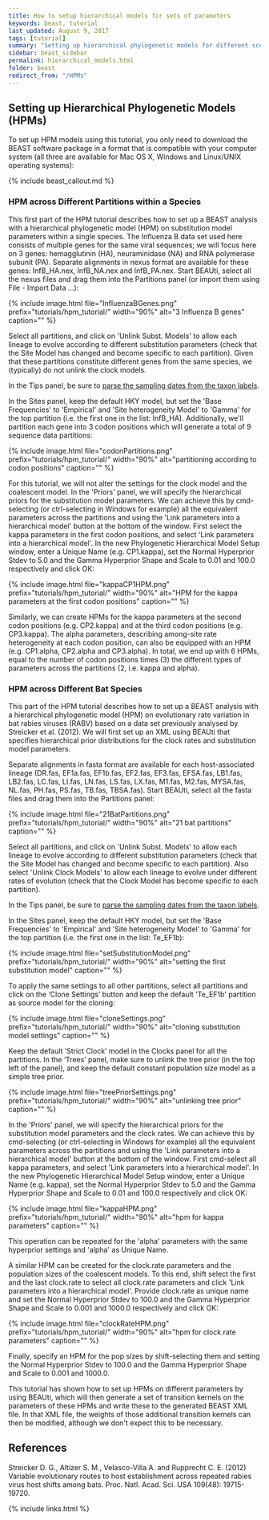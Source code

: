 ```yaml
---
title: How to setup hierarchical models for sets of parameters
keywords: beast, tutorial
last_updated: August 9, 2017
tags: [tutorial]
summary: "Setting up hierarchical phylogenetic models for different scenarios."
sidebar: beast_sidebar
permalink: hierarchical_models.html
folder: beast
redirect_from: "/HPMs"
---
```


## Setting up Hierarchical Phylogenetic Models (HPMs)

To set up HPM models using this tutorial, you only need to download the BEAST software package in a format that is compatible with your computer system (all three are available for Mac OS X, Windows and Linux/UNIX operating systems):

{% include beast_callout.md %}

### HPM across Different Partitions within a Species

This first part of the HPM tutorial describes how to set up a BEAST analysis with a hierarchical phylogenetic model (HPM) on substitution model parameters within a single species.
The Influenza B data set used here consists of multiple genes for the same viral sequences; we will focus here on 3 genes: hemagglutinin (HA), neuraminidase (NA) and RNA polymerase subunit (PA).
Separate alignments in nexus format are available for these genes: InfB_HA.nex, InfB_NA.nex and InfB_PA.nex.
Start BEAUti, select all the nexus files and drag them into the Partitions panel (or import them using File - Import Data ...):

{% include image.html file="InfluenzaBGenes.png" prefix="tutorials/hpm_tutorial/" width="90%" alt="3 Influenza B genes" caption="" %}

Select all partitions, and click on 'Unlink Subst. Models' to allow each lineage to evolve according to different substitution parameters (check that the Site Model has changed and become specific to each partition). 
Given that these partitions constitute different genes from the same species, we (typically) do not unlink the clock models.

In the Tips panel, be sure to [parse the sampling dates from the taxon labels](tip_dates).

In the Sites panel, keep the default HKY model, but set the 'Base Frequencies' to 'Empirical' and 'Site heterogeneity Model' to 'Gamma' for the top partition (i.e. the first one in the list: InfB_HA).
Additionally, we'll partition each gene into 3 codon positions which will generate a total of 9 sequence data partitions:

{% include image.html file="codonPartitions.png" prefix="tutorials/hpm_tutorial/" width="90%" alt="partitioning according to codon positions" caption="" %}

For this tutorial, we will not alter the settings for the clock model and the coalescent model.
In the 'Priors' panel, we will specify the hierarchical priors for the substitution model parameters. 
We can achieve this by cmd-selecting (or ctrl-selecting in Windows for example) all the equivalent parameters across the partitions and using the 'Link parameters into a hierarchical model' button at the bottom of the window. 
First select the kappa parameters in the first codon positions, and select 'Link parameters into a hierarchical model'. 
In the new Phylogenetic Hierarchical Model Setup window, enter a Unique Name (e.g. CP1.kappa), set the Normal Hyperprior Stdev to 5.0 and the Gamma Hyperprior Shape and Scale to 0.01 and 100.0 respectively and click OK:

{% include image.html file="kappaCP1HPM.png" prefix="tutorials/hpm_tutorial/" width="90%" alt="HPM for the kappa parameters at the first codon positions" caption="" %}

Similarly, we can create HPMs for the kappa parameters at the second codon positions (e.g. CP2.kappa) and at the third codon positions (e.g. CP3.kappa).
The alpha parameters, describing among-site rate heterogeneity at each codon position, can also be equipped with an HPM (e.g. CP1.alpha, CP2.alpha and CP3.alpha).
In total, we end up with 6 HPMs, equal to the number of codon positions times (3) the different types of parameters across the partitions (2, i.e. kappa and alpha).


### HPM across Different Bat Species

This part of the HPM tutorial describes how to set up a BEAST analysis with a hierarchical phylogenetic model (HPM) on evolutionary rate variation in bat rabies viruses (RABV) based on a data set previously analysed by Streicker et al. (2012).
We will first set up an XML using BEAUti that specifies hierarchical prior distributions for the clock rates and substitution model parameters.

Separate alignments in fasta format are available for each host-associated lineage (DR.fas, EF1a.fas, EF1b.fas, EF2.fas, EF3.fas, EFSA.fas, LB1.fas, LB2.fas, LC.fas, LI.fas, LN.fas, LS.fas, LX.fas, M1.fas, M2.fas, MYSA.fas, NL.fas, PH.fas, PS.fas, TB.fas, TBSA.fas). 
Start BEAUti, select all the fasta files and drag them into the Partitions panel:

{% include image.html file="21BatPartitions.png" prefix="tutorials/hpm_tutorial/" width="90%" alt="21 bat partitions" caption="" %}

Select all partitions, and click on 'Unlink Subst. Models' to allow each lineage to evolve according to different substitution parameters (check that the Site Model has changed and become specific to each partition). 
Also select 'Unlink Clock Models' to allow each lineage to evolve under different rates of evolution (check that the Clock Model has become specific to each partition).

In the Tips panel, be sure to [parse the sampling dates from the taxon labels](tip_dates).

In the Sites panel, keep the default HKY model, but set the 'Base Frequencies' to 'Empirical' and 'Site heterogeneity Model' to 'Gamma' for the top partition (i.e. the first one in the list: Te_EF1b):

{% include image.html file="setSubstitutionModel.png" prefix="tutorials/hpm_tutorial/" width="90%" alt="setting the first substitution model" caption="" %}

To apply the same settings to all other partitions, select all partitions and click on the ‘Clone Settings’ button and keep the default 'Te_EF1b' partition as source model for the cloning:

{% include image.html file="cloneSettings.png" prefix="tutorials/hpm_tutorial/" width="90%" alt="cloning substitution model settings" caption="" %}

Keep the default ‘Strict Clock’ model in the Clocks panel for all the partitions.
In the ‘Trees’ panel, make sure to unlink the tree prior (in the top left of the panel), and keep the default constant population size model as a simple tree prior.

{% include image.html file="treePriorSettings.png" prefix="tutorials/hpm_tutorial/" width="90%" alt="unlinking tree prior" caption="" %}

In the 'Priors' panel, we will specify the hierarchical priors for the substitution model parameters and the clock rates. 
We can achieve this by cmd-selecting (or ctrl-selecting in Windows for example) all the equivalent parameters across the partitions and using the 'Link parameters into a hierarchical model' button at the bottom of the window. 
First cmd-select all kappa parameters, and select 'Link parameters into a hierarchical model'. 
In the new Phylogenetic Hierarchical Model Setup window, enter a Unique Name (e.g. kappa), set the Normal Hyperprior Stdev to 5.0 and the Gamma Hyperprior Shape and Scale to 0.01 and 100.0 respectively and click OK:

{% include image.html file="kappaHPM.png" prefix="tutorials/hpm_tutorial/" width="90%" alt="hpm for kappa parameters" caption="" %}

This operation can be repeated for the 'alpha' parameters with the same hyperprior settings and 'alpha' as Unique Name.

A similar HPM can be created for the clock.rate parameters and the population sizes of the coalescent models.
To this end, shift select the first and the last clock.rate to select all clock.rate parameters and click 'Link parameters into a hierarchical model'. 
Provide clock.rate as unique name and set the Normal Hyperprior Stdev to 100.0 and the Gamma Hyperprior Shape and Scale to 0.001 and 1000.0 respectively and click OK:

{% include image.html file="clockRateHPM.png" prefix="tutorials/hpm_tutorial/" width="90%" alt="hpm for clock.rate parameters" caption="" %}

Finally, specify an HPM for the pop sizes by shift-selecting them and setting the Normal Hyperprior Stdev to 100.0 and the Gamma Hyperprior Shape and Scale to 0.001 and 1000.0.

This tutorial has shown how to set up HPMs on different parameters by using BEAUti, which will then generate a set of transition kernels on the parameters of these HPMs and write these to the generated BEAST XML file.
In that XML file, the weights of those additional transition kernels can then be modified, although we don't expect this to be necessary.

## References

Streicker D. G., Altizer S. M., Velasco-Villa A. and Rupprecht C. E. (2012) Variable evolutionary routes to host establishment across repeated rabies virus host shifts among bats. Proc. Natl. Acad. Sci. USA 109(48): 19715-19720.

{% include links.html %}
